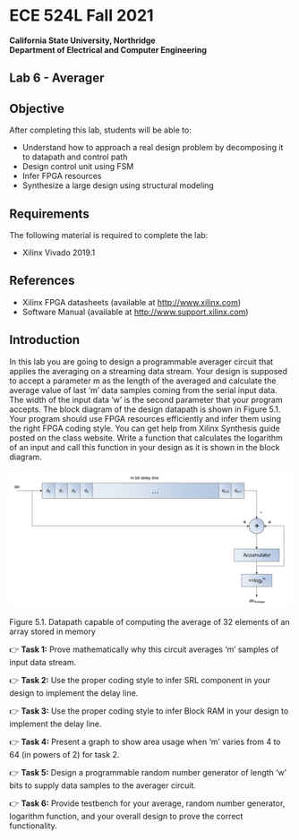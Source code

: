 
# ECE 524L Fall 2021
**California State University, Northridge**  
**Department of Electrical and Computer Engineering**  

## Lab 6 - Averager

## Objective

After completing this lab, students will be able to:
- Understand how to approach a real design problem by decomposing it to datapath and control path
- Design control unit using FSM
- Infer FPGA resources
- Synthesize a large design using structural modeling

## Requirements

The following material is required to complete the lab:
- Xilinx Vivado 2019.1

## References

- Xilinx FPGA datasheets (available at http://www.xilinx.com)
- Software Manual (available at http://www.support.xilinx.com)

## Introduction

In this lab you are going to design a programmable averager circuit that applies the averaging on a streaming data stream. Your design is supposed to accept a parameter m as the length of the averaged and calculate the average value of last ‘m’ data samples coming from the serial input data. The width of the input data ‘w’ is the second parameter that your program accepts. The block diagram of the design datapath is shown in Figure 5.1. Your program should use FPGA resources efficiently and infer them using the right FPGA coding style. You can get help from Xilinx Synthesis guide posted on the class website. Write a function that calculates the logarithm of an input and call this function in your design as it is shown in the block diagram.

![Datapath capable of computing the average of 32 elements of an array stored in memory](./img/lab6_diagram_1.png)

Figure 5.1. Datapath capable of computing the average of 32 elements of an array stored in memory

:point_right: **Task 1:** Prove mathematically why this circuit averages ‘m’ samples of input data stream.

:point_right: **Task 2:** Use the proper coding style to infer SRL component in your design to implement the delay line. 

:point_right: **Task 3:** Use the proper coding style to infer Block RAM in your design to implement the delay line. 

:point_right: **Task 4:** Present a graph to show area usage when ‘m’ varies from 4 to 64 (in powers of 2) for task 2. 

:point_right: **Task 5:** Design a programmable random number generator of length ‘w’ bits to supply data samples to the averager circuit.

:point_right: **Task 6:** Provide testbench for your average, random number generator, logarithm function, and your overall design to prove the correct functionality.
